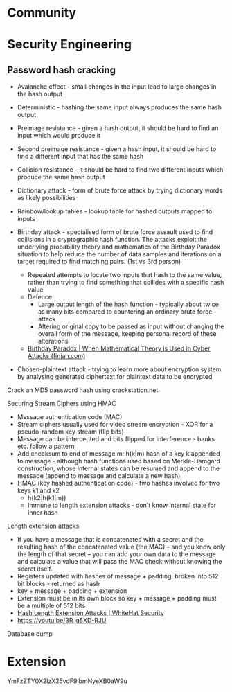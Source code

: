 # Community



# Security Engineering

## Password hash cracking

- Avalanche effect - small changes in the input lead to large changes in the hash output
- Deterministic - hashing the same input always produces the same hash output
- Preimage resistance - given a hash output, it should be hard to find an input which would produce it
- Second preimage resistance - given a hash input, it should be hard to find a different input that has the same hash
- Collision resistance - it should be hard to find two different inputs which produce the same hash output

- Dictionary attack - form of brute force attack by trying dictionary words as likely possibilities
- Rainbow/lookup tables - lookup table for hashed outputs mapped to inputs
- Birthday attack - specialised form of brute force assault used to find collisions in a cryptographic hash function. The attacks exploit the underlying probability theory and mathematics of the Birthday Paradox situation to help reduce the number of data samples and iterations on a target required to find matching pairs. (1st vs 3rd person)
  - Repeated attempts to locate two inputs that hash to the same value, rather than trying to find something that collides with a specific hash value
  - Defence
    - Large output length of the hash function - typically about twice as many bits compared to countering an ordinary brute force attack
    - Altering original copy to be passed as input without changing the overall form of the message, keeping personal record of these alterations
  - [Birthday Paradox | When Mathematical Theory is Used in Cyber Attacks (finjan.com)](https://blog.finjan.com/birthday-paradox-when-mathematical-theory-is-used-in-cyber-attacks/)
- Chosen-plaintext attack - trying to learn more about encryption system by analysing generated ciphertext for plaintext data to be encrypted

Crack an MD5 password hash using crackstation.net

Securing Stream Ciphers using HMAC

- Message authentication code (MAC)
- Stream ciphers usually used for video stream encryption - XOR for a pseudo-random key stream (flip bits)
- Message can be intercepted and bits flipped for interference - banks etc. follow a pattern
- Add checksum to end of message m: h(k|m) hash of a key k appended to message - although hash functions used based on Merkle-Damgard construction, whose internal states can be resumed and append to the message (append to message and calculate a new hash)
- HMAC (key hashed authentication code) - two hashes involved for two keys k1 and k2
  - h(k2|h(k1|m))
  - Immune to length extension attacks - don't know internal state for inner hash

Length extension attacks

- If you have a message that is concatenated with a secret and the resulting hash of the concatenated value (the MAC) – and you know only the length of that secret – you can add your own data to the message and calculate a value that will pass the MAC check without knowing the secret itself.
- Registers updated with hashes of message + padding, broken into 512 bit blocks - returned as hash
- key + message + padding + extension
- Extension must be in its own block so key + message + padding must be a multiple of 512 bits
- [Hash Length Extension Attacks | WhiteHat Security](https://www.whitehatsec.com/blog/hash-length-extension-attacks/)
- https://youtu.be/3R_q5XD-RJU

Database dump



# Extension

YmFzZTY0X2lzX25vdF9lbmNyeXB0aW9u






